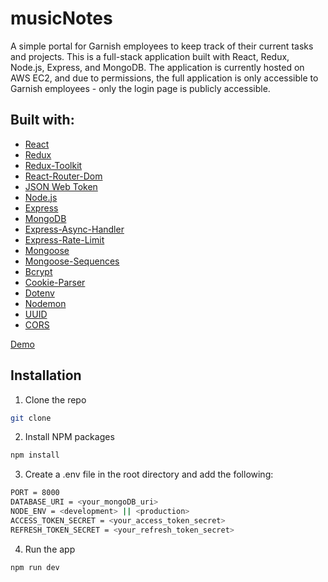 # musicNotes

A simple portal for Garnish employees to keep track of their current tasks and projects. This is a full-stack application built with React, Redux, Node.js, Express, and MongoDB. The application is currently hosted on AWS EC2, and due to permissions, the full application is only accessible to Garnish employees - only the login page is publicly accessible.

## Built with:

- [React](https://reactjs.org/)
- [Redux](https://redux.js.org/)
- [Redux-Toolkit](https://redux-toolkit.js.org/)
- [React-Router-Dom](https://reactrouter.com/web/guides/quick-start)
- [JSON Web Token](https://jwt.io/)
- [Node.js](https://nodejs.org/en/)
- [Express](https://expressjs.com/)
- [MongoDB](https://www.mongodb.com/)
- [Express-Async-Handler](https://www.npmjs.com/package/express-async-handler)
- [Express-Rate-Limit](https://www.npmjs.com/package/express-rate-limit)
- [Mongoose](https://mongoosejs.com/)
- [Mongoose-Sequences](https://www.npmjs.com/package/mongoose-sequences)
- [Bcrypt](https://www.npmjs.com/package/bcrypt)
- [Cookie-Parser](https://www.npmjs.com/package/cookie-parser)
- [Dotenv](https://www.npmjs.com/package/dotenv)
- [Nodemon](https://www.npmjs.com/package/nodemon)
- [UUID](https://www.npmjs.com/package/uuid)
- [CORS](https://www.npmjs.com/package/cors)

[Demo](http://3.141.199.221/)

## Installation

1. Clone the repo

```sh
git clone
```

2. Install NPM packages

```sh
npm install
```

3. Create a .env file in the root directory and add the following:

```sh
PORT = 8000
DATABASE_URI = <your_mongoDB_uri>
NODE_ENV = <development> || <production>
ACCESS_TOKEN_SECRET = <your_access_token_secret>
REFRESH_TOKEN_SECRET = <your_refresh_token_secret>
```

4. Run the app

```sh
npm run dev
```
